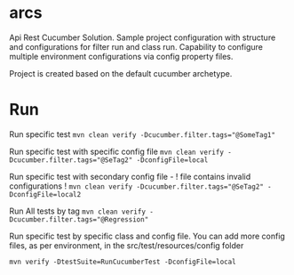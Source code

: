 # arcs

Api Rest Cucumber Solution. Sample project configuration with structure and configurations for filter run and class run.
Capability to configure multiple environment configurations via config property files.

Project is created based on the default cucumber archetype.

# Run


Run specific test
```mvn clean verify -Dcucumber.filter.tags="@SomeTag1"```

Run specific test with specific config file
```mvn clean verify -Dcucumber.filter.tags="@SeTag2" -DconfigFile=local```


Run specific test with secondary config file - ! file contains invalid configurations !
```mvn clean verify -Dcucumber.filter.tags="@SeTag2" -DconfigFile=local2```


Run All tests by tag
```mvn clean verify -Dcucumber.filter.tags="@Regression"```


Run specific test by specific class and config file. You can add more config files, as per environment, in the src/test/resources/config folder

```mvn verify -DtestSuite=RunCucumberTest -DconfigFile=local```


